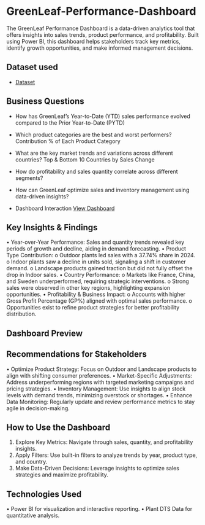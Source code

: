 # GreenLeaf-Performance-Dashboard
The GreenLeaf Performance Dashboard is a data-driven analytics tool that offers insights into sales trends, product performance, and profitability. Built using Power BI, this dashboard helps stakeholders track key metrics, identify growth opportunities, and make informed management decisions.


## Dataset used
- <a href="https://github.com/GeniDT/GreenLeaf-Performance-Dashboard/blob/main/Plant_DTS.xlsx">Dataset</a>


## Business Questions
- How has GreenLeaf’s Year-to-Date (YTD) sales performance evolved compared to the Prior Year-to-Date (PYTD)
- Which product categories are the best and worst performers?
Contribution % of Each Product Category
- What are the key market trends and variations across different countries?
Top & Bottom 10 Countries by Sales Change
- How do profitability and sales quantity correlate across different segments?
- How can GreenLeaf optimize sales and inventory management using data-driven insights?
  
- Dashboard Interaction <a href="https://github.com/GeniDT/GreenLeaf-Performance-Dashboard/blob/main/Performaance%20Dashboard.pbix">View Dashboard</a>

## Key Insights & Findings
•	Year-over-Year Performance: Sales and quantity trends revealed key periods of growth and decline, aiding in demand forecasting.
•	Product Type Contribution:
o	Outdoor plants led sales with a 37.74% share in 2024.
o	Indoor plants saw a decline in units sold, signaling a shift in customer demand.
o	Landscape products gained traction but did not fully offset the drop in Indoor sales.
•	Country Performance:
o	Markets like France, China, and Sweden underperformed, requiring strategic interventions.
o	Strong sales were observed in other key regions, highlighting expansion opportunities.
•	Profitability & Business Impact:
o	Accounts with higher Gross Profit Percentage (GP%) aligned with optimal sales performance.
o	Opportunities exist to refine product strategies for better profitability distribution.
## Dashboard Preview
## Recommendations for Stakeholders
•	Optimize Product Strategy: Focus on Outdoor and Landscape products to align with shifting consumer preferences.
•	Market-Specific Adjustments: Address underperforming regions with targeted marketing campaigns and pricing strategies.
•	Inventory Management: Use insights to align stock levels with demand trends, minimizing overstock or shortages.
•	Enhance Data Monitoring: Regularly update and review performance metrics to stay agile in decision-making.
## How to Use the Dashboard
1.	Explore Key Metrics: Navigate through sales, quantity, and profitability insights.
2.	Apply Filters: Use built-in filters to analyze trends by year, product type, and country.
3.	Make Data-Driven Decisions: Leverage insights to optimize sales strategies and maximize profitability.
## Technologies Used
•	Power BI for visualization and interactive reporting.
•	Plant DTS Data for quantitative analysis.
